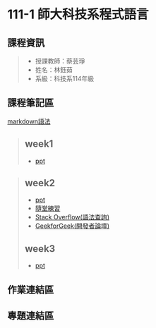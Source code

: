 # 111-1 師大科技系程式語言
## 課程資訊
> + 授課教師：蔡芸琤
> + 姓名：林鈺茹
> + 系級：科技系114年級
## 課程筆記區
[markdown語法](https://github.com/othree/markdown-syntax-zhtw/blob/master/syntax.md#blockquote)
> ## week1 
> + [ppt](https://docs.google.com/presentation/d/e/2PACX-1vS_11f3KIeNeqmInAKfHaDzOTxK_ff05aI3H3hanLX1qI6Z8iHhbOfqEUgl3Gzx3s1pYtjIZcdzECSP/pub?start=false&loop=false&delayms=3000&slide=id.p)

> ## week2 
> + [ppt](https://docs.google.com/presentation/d/e/2PACX-1vQa2_6HxpBPDUjViqvd82AqQfnywwWwETU60fLexCe7ADD8A7kHkpGjkmO6kCSYyw-AFrSCfG3THXiA/pub?start=false&loop=false&delayms=3000&slide=id.p)
> + [隨堂練習](https://github.com/Lindergithub/PL/blob/main/111-1%20Pl%20practice%201.ipynb)
> + [Stack Overflow(語法查詢)](https://stackoverflow.com/)
> + [GeekforGeek(開發者論壇)](https://www.geeksforgeeks.org/python-programming-language/)
> ## week3
> + [ppt](https://docs.google.com/presentation/d/e/2PACX-1vSAw9A5Eu_lHKzShkG8CacnBGk4xauhztCRro8AaxmllMd-gGR3iZpgeV2q8Yz4Fm7CRgfW7fmZSnTJ/pub?start=false&loop=false&delayms=3000&slide=id.p)
## 作業連結區
## 專題連結區
